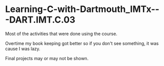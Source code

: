 # Learning-C-with-Dartmouth_IMTx---DART.IMT.C.03

Most of the activities that were done using the course.

Overtime my book keeping got better so if you don't see something, it was cause I was lazy.

Final projects may or may not be shown.

